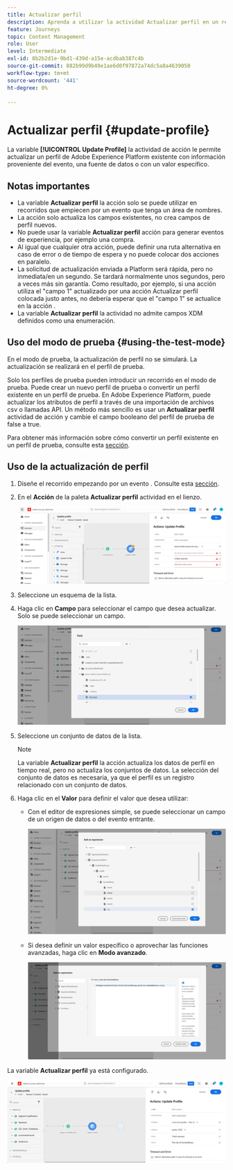 ```yaml
---
title: Actualizar perfil
description: Aprenda a utilizar la actividad Actualizar perfil en un recorrido
feature: Journeys
topic: Content Management
role: User
level: Intermediate
exl-id: 8b2b2d1e-9bd1-439d-a15e-acdbab387c4b
source-git-commit: 882b99d9b49e1ae6d0f97872a74dc5a8a4639050
workflow-type: tm+mt
source-wordcount: '441'
ht-degree: 0%

---
```


# Actualizar perfil {#update-profile}

La variable **[!UICONTROL Update Profile]** la actividad de acción le permite actualizar un perfil de Adobe Experience Platform existente con información proveniente del evento, una fuente de datos o con un valor específico.

## Notas importantes

* La variable **Actualizar perfil** la acción solo se puede utilizar en recorridos que empiecen por un evento que tenga un área de nombres.
* La acción solo actualiza los campos existentes, no crea campos de perfil nuevos.
* No puede usar la variable **Actualizar perfil** acción para generar eventos de experiencia, por ejemplo una compra.
* Al igual que cualquier otra acción, puede definir una ruta alternativa en caso de error o de tiempo de espera y no puede colocar dos acciones en paralelo.
* La solicitud de actualización enviada a Platform será rápida, pero no inmediata/en un segundo. Se tardará normalmente unos segundos, pero a veces más sin garantía. Como resultado, por ejemplo, si una acción utiliza el &quot;campo 1&quot; actualizado por una acción Actualizar perfil colocada justo antes, no debería esperar que el &quot;campo 1&quot; se actualice en la acción .
* La variable **Actualizar perfil** la actividad no admite campos XDM definidos como una enumeración.

## Uso del modo de prueba {#using-the-test-mode}

En el modo de prueba, la actualización de perfil no se simulará. La actualización se realizará en el perfil de prueba.

Solo los perfiles de prueba pueden introducir un recorrido en el modo de prueba. Puede crear un nuevo perfil de prueba o convertir un perfil existente en un perfil de prueba. En Adobe Experience Platform, puede actualizar los atributos de perfil a través de una importación de archivos csv o llamadas API. Un método más sencillo es usar un **Actualizar perfil** actividad de acción y cambie el campo booleano del perfil de prueba de false a true.

Para obtener más información sobre cómo convertir un perfil existente en un perfil de prueba, consulte esta [sección](../building-journeys/creating-test-profiles.md#create-test-profiles-csv).

## Uso de la actualización de perfil

1. Diseñe el recorrido empezando por un evento . Consulte esta [sección](../building-journeys/journey.md).

1. En el **Acción** de la paleta **Actualizar perfil** actividad en el lienzo.

   ![](assets/profileupdate0.png)

1. Seleccione un esquema de la lista.

1. Haga clic en **Campo** para seleccionar el campo que desea actualizar. Solo se puede seleccionar un campo.

   ![](assets/profileupdate2.png)

1. Seleccione un conjunto de datos de la lista.

   >[!NOTE]
   >
   >La variable **Actualizar perfil** la acción actualiza los datos de perfil en tiempo real, pero no actualiza los conjuntos de datos. La selección del conjunto de datos es necesaria, ya que el perfil es un registro relacionado con un conjunto de datos.

1. Haga clic en el **Valor** para definir el valor que desea utilizar:

   * Con el editor de expresiones simple, se puede seleccionar un campo de un origen de datos o del evento entrante.

      ![](assets/profileupdate4.png)

   * Si desea definir un valor específico o aprovechar las funciones avanzadas, haga clic en **Modo avanzado**.

      ![](assets/profileupdate3.png)

La variable **Actualizar perfil** ya está configurado.

![](assets/profileupdate1.png)
